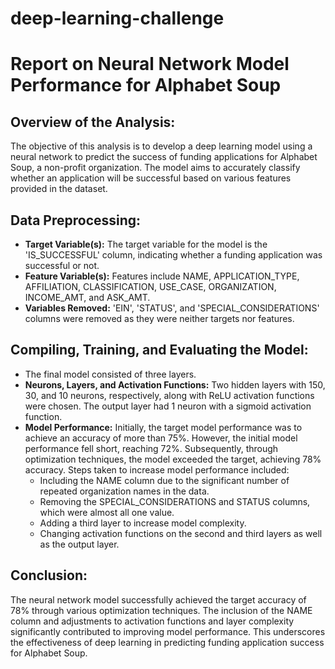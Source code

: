 # deep-learning-challenge
# Report on Neural Network Model Performance for Alphabet Soup

## Overview of the Analysis:
The objective of this analysis is to develop a deep learning model using a neural network to predict the success of funding applications for Alphabet Soup, a non-profit organization. The model aims to accurately classify whether an application will be successful based on various features provided in the dataset.

## Data Preprocessing:
- **Target Variable(s):** The target variable for the model is the 'IS_SUCCESSFUL' column, indicating whether a funding application was successful or not.
- **Feature Variable(s):** Features include NAME, APPLICATION_TYPE, AFFILIATION, CLASSIFICATION, USE_CASE, ORGANIZATION, INCOME_AMT, and ASK_AMT.
- **Variables Removed:** 'EIN', 'STATUS', and 'SPECIAL_CONSIDERATIONS' columns were removed as they were neither targets nor features.

## Compiling, Training, and Evaluating the Model:
- The final model consisted of three layers.
- **Neurons, Layers, and Activation Functions:** Two hidden layers with 150, 30, and 10 neurons, respectively, along with ReLU activation functions were chosen. The output layer had 1 neuron with a sigmoid activation function.
- **Model Performance:** Initially, the target model performance was to achieve an accuracy of more than 75%. However, the initial model performance fell short, reaching 72%. Subsequently, through optimization techniques, the model exceeded the target, achieving 78% accuracy. Steps taken to increase model performance included:
  - Including the NAME column due to the significant number of repeated organization names in the data.
  - Removing the SPECIAL_CONSIDERATIONS and STATUS columns, which were almost all one value.
  - Adding a third layer to increase model complexity.
  - Changing activation functions on the second and third layers as well as the output layer.

## Conclusion:
The neural network model successfully achieved the target accuracy of 78% through various optimization techniques. The inclusion of the NAME column and adjustments to activation functions and layer complexity significantly contributed to improving model performance. This underscores the effectiveness of deep learning in predicting funding application success for Alphabet Soup.
